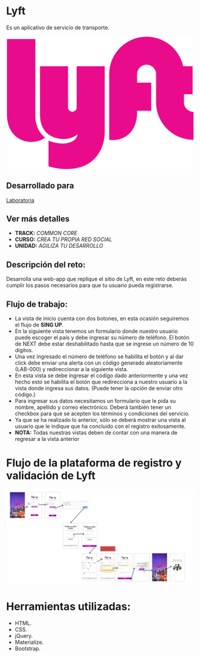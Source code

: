 # Lyft

Es un aplicativo de servicio de transporte.

![Logo](assets/images/logo.png)

## Desarrollado para 

[Laboratoria](http://www.laboratoria.la/)

## Ver más detalles

* **TRACK:** *COMMON CORE*
* **CURSO:** *CREA TU PROPIA RED SOCIAL*
* **UNIDAD:** *AGILIZA TU DESARROLLO*

## Descripción del reto:

Desarrolla una web-app que replique el sitio de Lyft, en este reto deberás cumplir los pasos necesarios para que tu usuario pueda registrarse.

## Flujo de trabajo:

* La vista de inicio cuenta con dos botones, en esta ocasión seguiremos el flujo de **SING UP**. 
* En la siguiente vista tenemos un formulario donde nuestro usuario puede escoger el país y debe ingresar su número de teléfono. El botón de NEXT debe estar deshabilitado hasta que se ingrese un número de 10 dígitos.
* Una vez ingresado el número de teléfono se habilita el botón y al dar click debe enviar una alerta con un código generado aleatoriamente (LAB-000) y redireccionar a la siguiente vista.
* En esta vista se debe ingresar el código dado anteriormente y una vez hecho esto se habilita el botón que redirecciona a nuestro usuario a la vista donde ingresa sus datos. (Puede tener la opción de enviar otro código.) 
* Para ingresar sus datos necesitamos un formulario que le pida su nombre, apellido y correo electrónico. Deberá también tener un checkbox para que se acepten los términos y condiciones del servicio. 
* Ya que se ha realizado lo anterior, sólo se deberá mostrar una vista al usuario que le indique que ha concluido con el registro exitosamente. 
* **NOTA:** Todas nuestras vistas deben de contar con una manera de regresar a la vista anterior

# Flujo de la plataforma de registro y validación de **Lyft**

![flujo de vistas lyft](assets/images/user-flow.png)

# Herramientas utilizadas:

* HTML.
* CSS.
* jQuery.
* Materialize.
* Bootstrap.